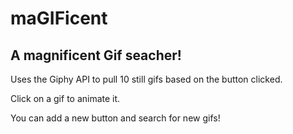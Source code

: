 # maGIFicent
## A magnificent Gif seacher!

Uses the Giphy API to pull 10 still gifs based on the button clicked. 

Click on a gif to animate it. 

You can add a new button and search for new gifs! 
